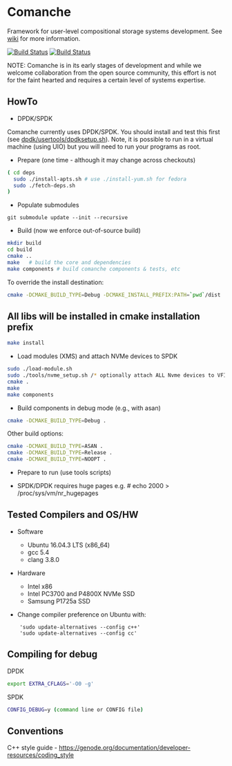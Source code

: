 # Comanche
Framework for user-level compositional storage systems development. See [wiki](https://github.com/IBM/comanche/wiki) for more information.

[![Build Status](https://travis-ci.com/IBM/comanche.svg?branch=master)](https://travis-ci.com/IBM/comanche)
[![Build Status](https://travis-ci.com/IBM/comanche.svg?branch=unstable)](https://travis-ci.com/IBM/comanche)

NOTE: Comanche is in its early stages of development and while we welcome collaboration from the open source community, this effort is not for the faint hearted and requires a certain level of systems expertise.


HowTo
-----

* DPDK/SPDK

Comanche currently uses DPDK/SPDK.  You should install and test this
first (see [dpdk/usertools/dpdksetup.sh](https://github.com/spdk/dpdk/blob/spdk-17.05/usertools/dpdk-setup.sh)).  Note, it is possible to run
in a virtual machine (using UIO) but you will need to run your
programs as root.

* Prepare (one time - although it may change across checkouts)

```bash
( cd deps
  sudo ./install-apts.sh # use ./install-yum.sh for fedora
  sudo ./fetch-deps.sh
)
```

* Populate submodules

```
git submodule update --init --recursive
```


* Build (now we enforce out-of-source build)

```bash
mkdir build
cd build
cmake ..
make   # build the core and dependencies
make components # build comanche components & tests, etc
```

To override the install destination:

```bash
cmake -DCMAKE_BUILD_TYPE=Debug -DCMAKE_INSTALL_PREFIX:PATH=`pwd`/dist ..
```

## All libs will be installed in cmake installation prefix

```bash
make install
```

* Load modules (XMS) and attach NVMe devices to SPDK 
```bash
sudo ./load-module.sh
sudo ./tools/nvme_setup.sh /* optionally attach ALL Nvme devices to VFIO */
cmake .
make
make components
```

* Build components in debug mode (e.g., with asan)

```bash
cmake -DCMAKE_BUILD_TYPE=Debug .
```

Other build options:

```bash
cmake -DCMAKE_BUILD_TYPE=ASAN .
cmake -DCMAKE_BUILD_TYPE=Release .
cmake -DCMAKE_BUILD_TYPE=NOOPT .
```

* Prepare to run (use tools scripts)

- SPDK/DPDK requires huge pages
  e.g. # echo 2000 > /proc/sys/vm/nr_hugepages
  

Tested Compilers and OS/HW
--------------------------

* Software 
  - Ubuntu 16.04.3 LTS (x86_64)
  - gcc 5.4
  - clang 3.8.0

* Hardware
  - Intel x86
  - Intel PC3700 and P4800X NVMe SSD
  - Samsung P1725a SSD


* Change compiler preference on Ubuntu with:
```
    'sudo update-alternatives --config c++'
    'sudo update-alternatives --config cc' 
```    
Compiling for debug
-------------------

DPDK
```bash
export EXTRA_CFLAGS='-O0 -g'
```
SPDK
```bash
CONFIG_DEBUG=y (command line or CONFIG file)
```


Conventions
-----------

C++ style guide - https://genode.org/documentation/developer-resources/coding_style
